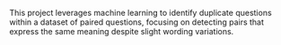 This project leverages machine learning to identify duplicate questions within a dataset of paired questions, focusing on detecting pairs that express the same meaning despite slight wording variations.
